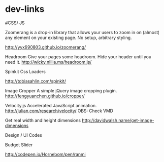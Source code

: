 dev-links
=========


#CSS/ JS

Zoomerang
is a drop-in library that allows your users to zoom in on (almost) any element on your existing page. No setup, arbitrary styling.

http://yyx990803.github.io/zoomerang/


Headroom
Give your pages some headroom. Hide your header until you need it.
http://wicky.nillia.ms/headroom.js/

Spinkit
Css Loaders

http://tobiasahlin.com/spinkit/

Image Cropper
A simple jQuery image cropping plugin.
http://fengyuanchen.github.io/cropper/

Velocity.js
Accelerated JavaScript animation.
http://julian.com/research/velocity/ OBS: Check VMD

Get real width and height dimensions
http://davidwalsh.name/get-image-dimensions


Design / UI Codes

Budget Slider

http://codepen.io/Hornebom/pen/ranmi
